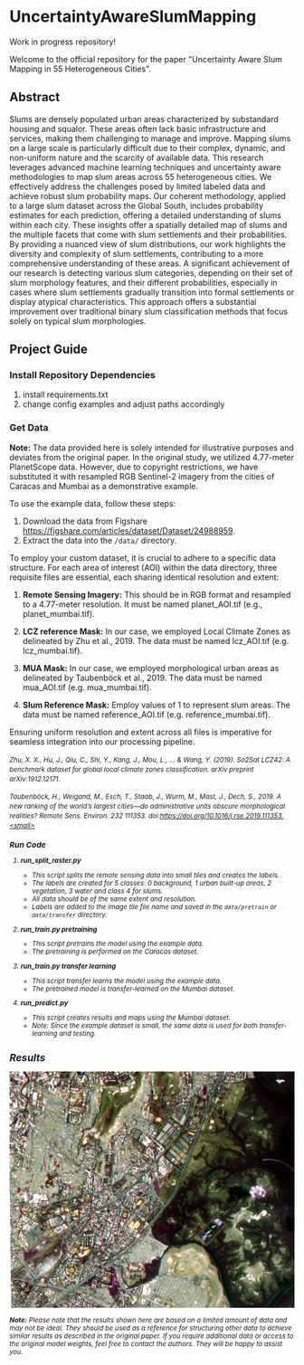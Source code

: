 # UncertaintyAwareSlumMapping

Work in progress repository!

Welcome to the official repository for the paper "Uncertainty Aware Slum Mapping in 55 Heterogeneous Cities".

## Abstract

Slums are densely populated urban areas characterized by substandard housing and squalor. These areas often lack basic infrastructure and services, making them challenging to manage and improve. Mapping slums on a large scale is particularly difficult due to their complex, dynamic, and non-uniform nature and the scarcity of available data. This research leverages advanced machine learning techniques and uncertainty aware methodologies to map slum areas across 55 heterogeneous cities. We effectively address the challenges posed by limited labeled data and achieve robust slum probability maps. Our coherent methodology, applied to a large slum dataset across the Global South, includes probability estimates for each prediction, offering a detailed understanding of slums within each city. These insights offer a spatially detailed map of slums and the multiple facets that come with slum settlements and their probabilities. By providing a nuanced view of slum distributions, our work highlights the diversity and complexity of slum settlements, contributing to a more comprehensive understanding of these areas. A significant achievement of our research is detecting various slum categories, depending on their set of slum morphology features, and their different probabilities, especially in cases where slum settlements gradually transition into formal settlements or display atypical characteristics. This approach offers a substantial improvement over traditional binary slum classification methods that focus solely on typical slum morphologies.

## Project Guide

### **Install Repository Dependencies**

1. install requirements.txt
2. change config examples and adjust paths accordingly

### **Get Data**

**Note:** The data provided here is solely intended for illustrative purposes and deviates from the original paper. In the original study, we utilized 4.77-meter PlanetScope data. However, due to copyright restrictions, we have substituted it with resampled RGB Sentinel-2 imagery from the cities of Caracas and Mumbai as a demonstrative example.

To use the example data, follow these steps:

1. Download the data from Figshare https://figshare.com/articles/dataset/Dataset/24988959.
2. Extract the data into the `/data/` directory.

To employ your custom dataset, it is crucial to adhere to a specific data structure. For each area of interest (AOI) within the data directory, three requisite files are essential, each sharing identical resolution and extent:

1. **Remote Sensing Imagery:** This should be in RGB format and resampled to a 4.77-meter resolution. It must be named planet_AOI.tif (e.g., planet_mumbai.tif).

2. **LCZ reference Mask:** In our case, we employed Local Climate Zones as delineated by Zhu et al., 2019. The data must be named lcz_AOI.tif (e.g. lcz_mumbai.tif).

3. **MUA Mask:** In our case, we employed morphological urban areas as delineated by Taubenböck et al., 2019. The data must be named mua_AOI.tif (e.g. mua_mumbai.tif).

4. **Slum Reference Mask:** Employ values of 1 to represent slum areas. The data must be named reference_AOI.tif (e.g. reference_mumbai.tif).

Ensuring uniform resolution and extent across all files is imperative for seamless integration into our processing pipeline.

<small><i>Zhu, X. X., Hu, J., Qiu, C., Shi, Y., Kang, J., Mou, L., ... & Wang, Y. (2019). So2Sat LCZ42: A benchmark dataset for global local climate zones classification. arXiv preprint arXiv:1912.12171.</i></small>

<small><i>Taubenböck, H., Weigand, M., Esch, T., Staab, J., Wurm, M., Mast, J., Dech,
S., 2019. A new ranking of the world’s largest cities—do administrative
units obscure morphological realities? Remote Sens. Environ. 232
111353. doi:https://doi.org/10.1016/j.rse.2019.111353.<small><i>


### **Run Code**

1. **run_split_raster.py**
    - This script splits the remote sensing data into small tiles and creates the labels.
    - The labels are created for 5 classes: 0 background, 1 urban built-up areas, 2 vegetation, 3 water and class 4 for slums.
    - All data should be of the same extent and resolution.
    - Labels are added to the image tile file name and saved in the `data/pretrain` or `data/transfer` directory.

2. **run_train.py pretraining** 
    - This script pretrains the model using the example data.
    - The pretraining is performed on the Caracas dataset.

3. **run_train.py transfer learning**
    - This script transfer learns the model using the example data.
    - The pretrained model is transfer-learned on the Mumbai dataset.

4. **run_predict.py**
    - This script creates results and maps using the Mumbai dataset.
    - Note: Since the example dataset is small, the same data is used for both transfer-learning and testing.

## Results

![Mumbai Sentinel-2](https://github.com/stark-t/UncertaintyAwareSlumMapping/blob/2f8c7bc59d8c69a236dcccb3b98a75bd8227778b/readme_images/mumbai1.png)


**Note:** Please note that the results shown here are based on a limited amount of data and may not be ideal. They should be used as a reference for structuring other data to achieve similar results as described in the original paper. If you require additional data or access to the original model weights, feel free to contact the authors. They will be happy to assist you.
